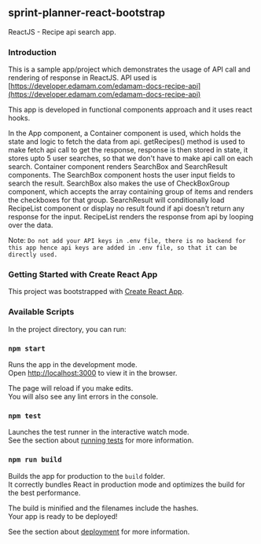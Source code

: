 ## sprint-planner-react-bootstrap
ReactJS - Recipe api search app.

### Introduction

This is a sample app/project which demonstrates the usage of API call and rendering of response in ReactJS.
API used is [https://developer.edamam.com/edamam-docs-recipe-api](https://developer.edamam.com/edamam-docs-recipe-api)

This app is developed in functional components approach and it uses react hooks.

In the App component, a Container component is used, which holds the state and logic to fetch the data from api. getRecipes() method is used to make fetch api call to get the response, response is then stored in state, it stores upto 5 user searches, so that we don't have to make api call on each search.
Container component renders SearchBox and SearchResult components. The SearchBox component hosts the user input fields to search the result.
SearchBox also makes the use of CheckBoxGroup component, which accepts the array containing group of items and renders the checkboxes for that group.
SearchResult will conditionally load RecipeList component or display no result found if api doesn't return any response for the input.
RecipeList renders the response from api by looping over the data.

Note: `Do not add your API keys in .env file, there is no backend for this app hence api keys are added in .env file, so that it can be directly used.`

### Getting Started with Create React App

This project was bootstrapped with [Create React App](https://github.com/facebook/create-react-app).

### Available Scripts

In the project directory, you can run:

### `npm start`

Runs the app in the development mode.\
Open [http://localhost:3000](http://localhost:3000) to view it in the browser.

The page will reload if you make edits.\
You will also see any lint errors in the console.

### `npm test`

Launches the test runner in the interactive watch mode.\
See the section about [running tests](https://facebook.github.io/create-react-app/docs/running-tests) for more information.

### `npm run build`

Builds the app for production to the `build` folder.\
It correctly bundles React in production mode and optimizes the build for the best performance.

The build is minified and the filenames include the hashes.\
Your app is ready to be deployed!

See the section about [deployment](https://facebook.github.io/create-react-app/docs/deployment) for more information.